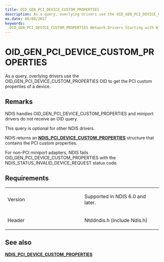 ```yaml
---
title: OID_GEN_PCI_DEVICE_CUSTOM_PROPERTIES
description: As a query, overlying drivers use the OID_GEN_PCI_DEVICE_CUSTOM_PROPERTIES OID to get the PCI custom properties of a device.
ms.date: 08/08/2017
keywords: 
 -OID_GEN_PCI_DEVICE_CUSTOM_PROPERTIES Network Drivers Starting with Windows Vista
---
```


# OID\_GEN\_PCI\_DEVICE\_CUSTOM\_PROPERTIES


As a query, overlying drivers use the OID\_GEN\_PCI\_DEVICE\_CUSTOM\_PROPERTIES OID to get the PCI custom properties of a device.

## Remarks

NDIS handles OID\_GEN\_PCI\_DEVICE\_CUSTOM\_PROPERTIES and miniport drivers do not receive an OID query.

This query is optional for other NDIS drivers.

NDIS returns an [**NDIS\_PCI\_DEVICE\_CUSTOM\_PROPERTIES**](/windows-hardware/drivers/ddi/ntddndis/ns-ntddndis-_ndis_pci_device_custom_properties) structure that contains the PCI custom properties.

For non-PCI miniport adapters, NDIS fails OID\_GEN\_PCI\_DEVICE\_CUSTOM\_PROPERTIES with the NDIS\_STATUS\_INVALID\_DEVICE\_REQUEST status code.

## Requirements

<table>
<colgroup>
<col width="50%" />
<col width="50%" />
</colgroup>
<tbody>
<tr class="odd">
<td><p>Version</p></td>
<td><p>Supported in NDIS 6.0 and later.</p></td>
</tr>
<tr class="even">
<td><p>Header</p></td>
<td>Ntddndis.h (include Ndis.h)</td>
</tr>
</tbody>
</table>

## See also


[**NDIS\_PCI\_DEVICE\_CUSTOM\_PROPERTIES**](/windows-hardware/drivers/ddi/ntddndis/ns-ntddndis-_ndis_pci_device_custom_properties)

 


